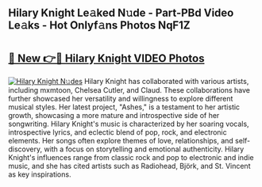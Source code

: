 ## Hilary Knight Le𝚊ked N𝚞de - Part-PBd Video Le𝚊ks - Hot Onlyf𝚊ns Photos NqF1Z

# <h2><a href="http://ac29246.deff.icu/?id=Hilary+Knight">🔗 New 👉🔴 Hilary Knight VIDEO Photos</a></h2>

[![Hilary Knight N𝚞des](https://i.imgur.com/rIISA9y.gif)](http://ac29246.deff.icu/?id=Hilary+Knight)
Hilary Knight has collaborated with various artists, including mxmtoon, Chelsea Cutler, and Claud. These collaborations have further showcased her versatility and willingness to explore different musical styles. Her latest project, "Ashes," is a testament to her artistic growth, showcasing a more mature and introspective side of her songwriting. Hilary Knight's music is characterized by her soaring vocals, introspective lyrics, and eclectic blend of pop, rock, and electronic elements. Her songs often explore themes of love, relationships, and self-discovery, with a focus on storytelling and emotional authenticity. Hilary Knight's influences range from classic rock and pop to electronic and indie music, and she has cited artists such as Radiohead, Björk, and St. Vincent as key inspirations.
